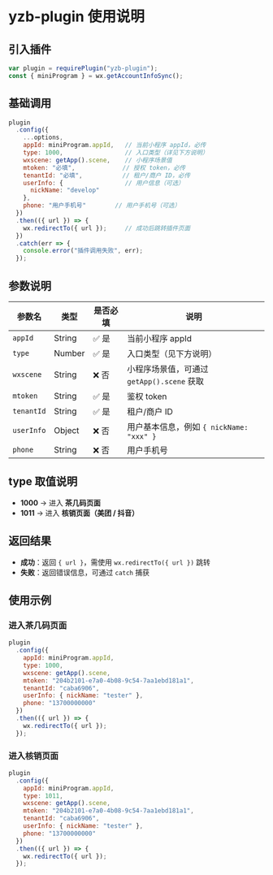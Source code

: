# yzb-plugin 使用说明

## 引入插件

```js
var plugin = requirePlugin("yzb-plugin");
const { miniProgram } = wx.getAccountInfoSync();
```

## 基础调用

```js
plugin
  .config({
    ...options,
    appId: miniProgram.appId,   // 当前小程序 appId，必传
    type: 1000,                 // 入口类型（详见下方说明）
    wxscene: getApp().scene,    // 小程序场景值
    mtoken: "必填",             // 授权 token，必传
    tenantId: "必填",           // 租户/商户 ID，必传
    userInfo: {                 // 用户信息（可选）
      nickName: "develop"
    },
    phone: "用户手机号"        // 用户手机号（可选）
  })
  .then(({ url }) => {
    wx.redirectTo({ url });     // 成功后跳转插件页面
  })
  .catch(err => {
    console.error("插件调用失败", err);
  });
```

## 参数说明

| 参数名        | 类型     | 是否必填 | 说明                              |
| ---------- | ------ | ---- | ------------------------------- |
| `appId`    | String | ✅ 是  | 当前小程序 appId                     |
| `type`     | Number | ✅ 是  | 入口类型（见下方说明）                     |
| `wxscene`  | String | ❌ 否  | 小程序场景值，可通过 `getApp().scene` 获取  |
| `mtoken`   | String | ✅ 是  | 鉴权 token                        |
| `tenantId` | String | ✅ 是  | 租户/商户 ID                        |
| `userInfo` | Object | ❌ 否  | 用户基本信息，例如 `{ nickName: "xxx" }` |
| `phone`    | String | ❌ 否  | 用户手机号                           |

## type 取值说明

* **1000** → 进入 **茶几码页面**
* **1011** → 进入 **核销页面（美团 / 抖音）**

## 返回结果

* **成功**：返回 `{ url }`，需使用 `wx.redirectTo({ url })` 跳转
* **失败**：返回错误信息，可通过 `catch` 捕获

## 使用示例

### 进入茶几码页面

```js
plugin
  .config({
    appId: miniProgram.appId,
    type: 1000,
    wxscene: getApp().scene,
    mtoken: "204b2101-e7a0-4b08-9c54-7aa1ebd181a1",
    tenantId: "caba6906",
    userInfo: { nickName: "tester" },
    phone: "13700000000"
  })
  .then(({ url }) => {
    wx.redirectTo({ url });
  });
```

### 进入核销页面

```js
plugin
  .config({
    appId: miniProgram.appId,
    type: 1011,
    wxscene: getApp().scene,
    mtoken: "204b2101-e7a0-4b08-9c54-7aa1ebd181a1",
    tenantId: "caba6906",
    userInfo: { nickName: "tester" },
    phone: "13700000000"
  })
  .then(({ url }) => {
    wx.redirectTo({ url });
  });
```
